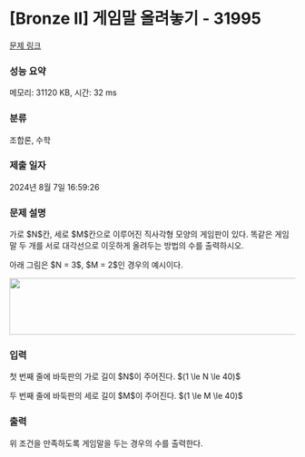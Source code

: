 # [Bronze II] 게임말 올려놓기 - 31995 

[문제 링크](https://www.acmicpc.net/problem/31995) 

### 성능 요약

메모리: 31120 KB, 시간: 32 ms

### 분류

조합론, 수학

### 제출 일자

2024년 8월 7일 16:59:26

### 문제 설명

<p>가로 $N$칸, 세로 $M$칸으로 이루어진 직사각형 모양의 게임판이 있다. 똑같은 게임말 두 개를 서로 대각선으로 이웃하게 올려두는 방법의 수를 출력하시오.</p>

<p>아래 그림은 $N = 3$, $M = 2$인 경우의 예시이다.</p>

<p style="text-align: center;"><img alt="" src="" style="width: 577px; height: 100px;"></p>

### 입력 

 <p>첫 번째 줄에 바둑판의 가로 길이 $N$이 주어진다. $(1 \le N \le 40)$</p>

<p>두 번째 줄에 바둑판의 세로 길이 $M$이 주어진다. $(1 \le M \le 40)$</p>

### 출력 

 <p>위 조건을 만족하도록 게임말을 두는 경우의 수를 출력한다.</p>

